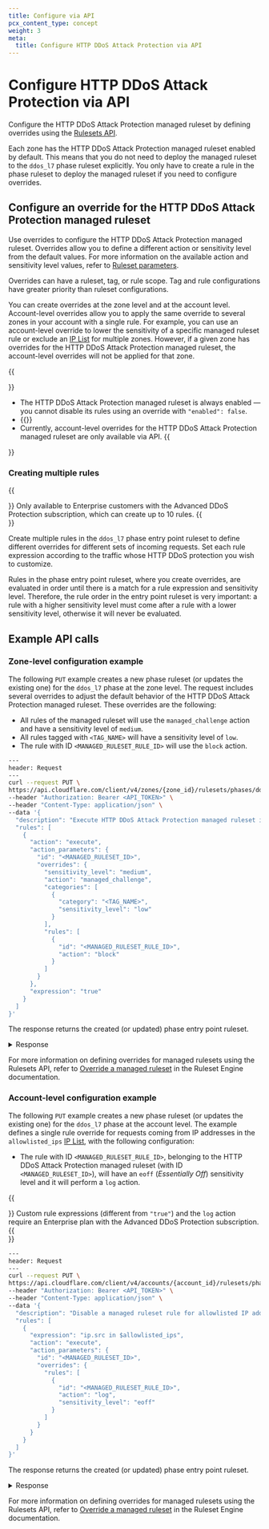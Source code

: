 ```yaml
---
title: Configure via API
pcx_content_type: concept
weight: 3
meta:
  title: Configure HTTP DDoS Attack Protection via API
---
```


# Configure HTTP DDoS Attack Protection via API

Configure the HTTP DDoS Attack Protection managed ruleset by defining overrides using the [Rulesets API](/ruleset-engine/rulesets-api/).

Each zone has the HTTP DDoS Attack Protection managed ruleset enabled by default. This means that you do not need to deploy the managed ruleset to the `ddos_l7` phase ruleset explicitly. You only have to create a rule in the phase ruleset to deploy the managed ruleset if you need to configure overrides.

## Configure an override for the HTTP DDoS Attack Protection managed ruleset

Use overrides to configure the HTTP DDoS Attack Protection managed ruleset. Overrides allow you to define a different action or sensitivity level from the default values. For more information on the available action and sensitivity level values, refer to [Ruleset parameters](/ddos-protection/managed-rulesets/http/override-parameters/).

Overrides can have a ruleset, tag, or rule scope. Tag and rule configurations have greater priority than ruleset configurations.

You can create overrides at the zone level and at the account level. Account-level overrides allow you to apply the same override to several zones in your account with a single rule. For example, you can use an account-level override to lower the sensitivity of a specific managed ruleset rule or exclude an [IP List](/waf/tools/lists/ip-lists/) for multiple zones. However, if a given zone has overrides for the HTTP DDoS Attack Protection managed ruleset, the account-level overrides will not be applied for that zone.

{{<Aside type="warning" header="Important">}}
* The HTTP DDoS Attack Protection managed ruleset is always enabled — you cannot disable its rules using an override with `"enabled": false`.
* {{<render file="managed-rulesets/_read-only-rules-note.md">}}
* Currently, account-level overrides for the HTTP DDoS Attack Protection managed ruleset are only available via API.
{{</Aside>}}

### Creating multiple rules

{{<Aside type="note">}}
Only available to Enterprise customers with the Advanced DDoS Protection subscription, which can create up to 10 rules.
{{</Aside>}}

Create multiple rules in the `ddos_l7` phase entry point ruleset to define different overrides for different sets of incoming requests. Set each rule expression according to the traffic whose HTTP DDoS protection you wish to customize.

Rules in the phase entry point ruleset, where you create overrides, are evaluated in order until there is a match for a rule expression and sensitivity level. Therefore, the rule order in the entry point ruleset is very important: a rule with a higher sensitivity level must come after a rule with a lower sensitivity level, otherwise it will never be evaluated.

## Example API calls

### Zone-level configuration example

The following `PUT` example creates a new phase ruleset (or updates the existing one) for the `ddos_l7` phase at the zone level. The request includes several overrides to adjust the default behavior of the HTTP DDoS Attack Protection managed ruleset. These overrides are the following:

* All rules of the managed ruleset will use the `managed_challenge` action and have a sensitivity level of `medium`.
* All rules tagged with `<TAG_NAME>` will have a sensitivity level of `low`.
* The rule with ID `<MANAGED_RULESET_RULE_ID>` will use the `block` action.

```bash
---
header: Request
---
curl --request PUT \
https://api.cloudflare.com/client/v4/zones/{zone_id}/rulesets/phases/ddos_l7/entrypoint \
--header "Authorization: Bearer <API_TOKEN>" \
--header "Content-Type: application/json" \
--data '{
  "description": "Execute HTTP DDoS Attack Protection managed ruleset in the zone-level phase entry point ruleset",
  "rules": [
    {
      "action": "execute",
      "action_parameters": {
        "id": "<MANAGED_RULESET_ID>",
        "overrides": {
          "sensitivity_level": "medium",
          "action": "managed_challenge",
          "categories": [
            {
              "category": "<TAG_NAME>",
              "sensitivity_level": "low"
            }
          ],
          "rules": [
            {
              "id": "<MANAGED_RULESET_RULE_ID>",
              "action": "block"
            }
          ]
        }
      },
      "expression": "true"
    }
  ]
}'
```

The response returns the created (or updated) phase entry point ruleset.

<details>
<summary>Response</summary>
<div>

```json
{
  "result": {
    "id": "<PHASE_ENTRY_POINT_RULESET_ID>",
    "name": "default",
    "description": "Execute HTTP DDoS Attack Protection managed ruleset in the zone-level phase entry point ruleset",
    "kind": "zone",
    "version": "1",
    "rules": [
      {
        "id": "<RULE_ID>",
        "version": "1",
        "action": "execute",
        "action_parameters": {
          "id": "<MANAGED_RULESET_ID>",
          "version": "latest",
          "overrides": {
            "action": "managed_challenge",
            "categories": [
              {
                "category": "<TAG_NAME>",
                "sensitivity_level": "low"
              }
            ],
            "rules": [
              {
                "id": "<MANAGED_RULESET_RULE_ID>",
                "action": "block"
              }
            ],
            "sensitivity_level": "medium"
          }
        },
        "expression": "true",
        "last_updated": "2021-06-16T04:14:47.977741Z",
        "ref": "<RULE_REF>",
        "enabled": true
      }
    ],
    "last_updated": "2021-06-16T04:14:47.977741Z",
    "phase": "ddos_l7"
  }
}
```

</div>
</details>

For more information on defining overrides for managed rulesets using the Rulesets API, refer to [Override a managed ruleset](/ruleset-engine/managed-rulesets/override-managed-ruleset/) in the Ruleset Engine documentation.

### Account-level configuration example

The following `PUT` example creates a new phase ruleset (or updates the existing one) for the `ddos_l7` phase at the account level. The example defines a single rule override for requests coming from IP addresses in the `allowlisted_ips` [IP List](/waf/tools/lists/ip-lists/), with the following configuration:

* The rule with ID `<MANAGED_RULESET_RULE_ID>`, belonging to the HTTP DDoS Attack Protection managed ruleset (with ID `<MANAGED_RULESET_ID>`),  will have an `eoff` (_Essentially Off_) sensitivity level and it will perform a `log` action.

{{<Aside type="note">}}
Custom rule expressions (different from `"true"`) and the `log` action require an Enterprise plan with the Advanced DDoS Protection subscription.
{{</Aside>}}

```bash
---
header: Request
---
curl --request PUT \
https://api.cloudflare.com/client/v4/accounts/{account_id}/rulesets/phases/ddos_l7/entrypoint \
--header "Authorization: Bearer <API_TOKEN>" \
--header "Content-Type: application/json" \
--data '{
  "description": "Disable a managed ruleset rule for allowlisted IP addresses",
  "rules": [
    {
      "expression": "ip.src in $allowlisted_ips",
      "action": "execute",
      "action_parameters": {
        "id": "<MANAGED_RULESET_ID>",
        "overrides": {
          "rules": [
            {
              "id": "<MANAGED_RULESET_RULE_ID>",
              "action": "log",
              "sensitivity_level": "eoff"
            }
          ]
        }
      }
    }
  ]
}'
```

The response returns the created (or updated) phase entry point ruleset.

<details>
<summary>Response</summary>
<div>

```json
{
  "result": {
    "id": "<PHASE_ENTRY_POINT_RULESET_ID>",
    "name": "default",
    "description": "Disable a managed ruleset rule for allowlisted IP addresses",
    "kind": "root",
    "version": "1",
    "rules": [
      {
        "id": "<RULE_ID>",
        "version": "1",
        "action": "execute",
        "action_parameters": {
          "id": "<MANAGED_RULESET_ID>",
          "version": "latest",
          "overrides": {
            "rules": [
              {
                "id": "<MANAGED_RULESET_RULE_ID>",
                "action": "log",
                "sensitivity_level": "eoff"
              }
            ],
          }
        },
        "expression": "ip.src in $allowlisted_ips",
        "last_updated": "2022-10-16T04:14:47.977741Z",
        "ref": "<RULE_REF>",
        "enabled": true
      }
    ],
    "last_updated": "2022-10-16T04:14:47.977741Z",
    "phase": "ddos_l7"
  }
}
```

</div>
</details>

For more information on defining overrides for managed rulesets using the Rulesets API, refer to [Override a managed ruleset](/ruleset-engine/managed-rulesets/override-managed-ruleset/) in the Ruleset Engine documentation.
